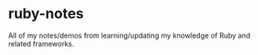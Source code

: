 # ruby-notes
All of my notes/demos from learning/updating my knowledge of Ruby and related frameworks.
